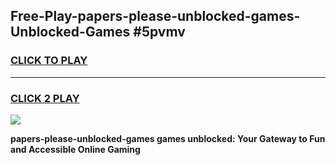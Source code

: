 
## Free-Play-papers-please-unblocked-games-Unblocked-Games #5pvmv
<h3>
<a href="https://news.freeplayer.one?title=papers-please-unblocked-games&ref=8M">CLICK TO PLAY</a></h3>
<hr>

<h3>
<a href="https://news.freeplayer.one?title=papers-please-unblocked-games&ref=8M">CLICK 2 PLAY</a>
  
</h3>

<a href="https://news.freeplayer.one?title=papers-please-unblocked-games&ref=8M"><img src="https://clearcache.store/games.png"></a>


**papers-please-unblocked-games games unblocked: Your Gateway to Fun and Accessible Online Gaming**
